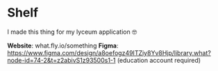 # Shelf
I made this thing for my lyceum application 🤓

**Website**: what.fly.io/something
**Figma**: https://www.figma.com/design/a8oefogz49ITZiy8Yv8Hjp/library.what?node-id=74-2&t=z2abivS1z93500s1-1 (education account required)
